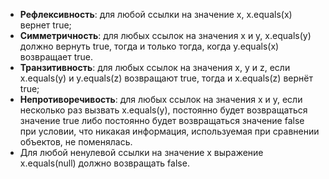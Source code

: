 - **Рефлексивность**: для любой ссылки на значение x, x.equals(x) вернет true;
- **Симметричность**: для любых ссылок на значения x и y, x.equals(y) должно вернуть true, тогда и только тогда, когда y.equals(x) возвращает true.
- **Транзитивность**: для любых ссылок на значения x, y и z, если x.equals(y) и y.equals(z) возвращают true, тогда и x.equals(z) вернёт true;
- **Непротиворечивость**: для любых ссылок на значения х и у, если несколько раз вызвать х.equals(y), постоянно будет возвращаться значение true либо постоянно будет возвращаться значение false при условии, что никакая информация, используемая при сравнении объектов, не поменялась.
- Для любой ненулевой ссылки на значение х выражение х.equals(null) должно возвращать false.